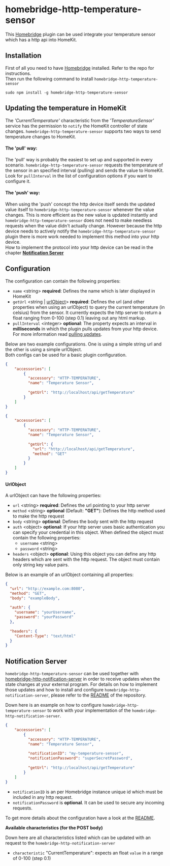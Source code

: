 # homebridge-http-temperature-sensor

This [Homebridge](https://github.com/nfarina/homebridge) plugin can be used integrate your temperature sensor which has a 
http api into HomeKit.

## Installation

First of all you need to have [Homebridge](https://github.com/nfarina/homebridge) installed. Refer to the repo for 
instructions.  
Then run the following command to install `homebridge-http-temperature-sensor`

```
sudo npm install -g homebridge-http-temperature-sensor
```

## Updating the temperature in HomeKit

The _'CurrentTemperature'_ characteristic from the _'TemperatureSensor'_ service has the permission to `notify` the 
HomeKit controller of state changes. 
`homebridge-http-temperature-sensor` supports two ways to send temperature changes to HomeKit.

#### The 'pull' way:

The 'pull' way is probably the easiest to set up and supported in every scenario. `homebridge-http-temperature-sensor` 
requests the temperature of the sensor in an specified interval (pulling) and sends the value to HomeKit.  
Look for `pullInterval` in the list of configuration options if you want to configure it.

#### The 'push' way:

When using the 'push' concept the http device itself sends the updated value itself to `homebridge-http-temperature-sensor` 
whenever the value changes. This is more efficient as the new value is updated instantly and 
`homebridge-http-temperature-sensor` does not need to make needless requests when the value didn't actually change. 
However because the http device needs to actively notify the `homebridge-http-temperature-sensor` plugin there is more 
work needed to implement this method into your http device.  
How to implement the protocol into your http device can be read in the chapter [**Notification Server**](#notification-server)

## Configuration

The configuration can contain the following properties:
* `name` \<string\> **required**: Defines the name which is later displayed in HomeKit
* `getUrl` \<string |  [urlObject](#urlobject)\> **required**: Defines the url 
(and other properties when using an urlObject) to query the current temperature (in celsius) from the sensor. 
It currently expects the http server to return a float ranging from 0-100 (step 0.1) leaving out any html markup.
* `pullInterval` \<integer\> **optional**: The property expects an interval in **milliseconds** in which the plugin 
pulls updates from your http device. For more information read [pulling updates](#the-pull-way).  

Below are two example configurations. One is using a simple string url and the other is using a simple urlObject.  
Both configs can be used for a basic plugin configuration.
```json
{
    "accessories": [
        {
          "accessory": "HTTP-TEMPERATURE",
          "name": "Temperature Sensor",
          
          "getUrl": "http://localhost/api/getTemperature"
        }   
    ]
}
```
```json
{
    "accessories": [
        {
          "accessory": "HTTP-TEMPERATURE",
          "name": "Temperature Sensor",
          
          "getUrl": {
            "url": "http://localhost/api/getTemperature",
            "method": "GET"
          }
        }   
    ]
}
```

#### UrlObject

A urlObject can have the following properties:
* `url` \<string\> **required**: Defines the url pointing to your http server
* `method` \<string\> **optional** \(Default: **"GET"**\): Defines the http method used to make the http request
* `body` \<string\> **optional**: Defines the body sent with the http request
* `auth` \<object\> **optional**: If your http server uses basic authentication you can specify your credential in this 
object. When defined the object must contain the following properties:
    * `username` \<string\>
    * `password` \<string\>
* `headers` \<object\> **optional**: Using this object you can define any http headers which are sent with the http 
request. The object must contain only string key value pairs.  
  
Below is an example of an urlObject containing all properties:
```json
{
  "url": "http://example.com:8080",
  "method": "GET",
  "body": "exampleBody",
  
  "auth": {
    "username": "yourUsername",
    "password": "yourPassword"
  },
  
  "headers": {
    "Content-Type": "text/html"
  }
}
```

## Notification Server

`homebridge-http-temperature-sensor` can be used together with 
[homebridge-http-notification-server](https://github.com/Supereg/homebridge-http-notification-server) in order to receive
updates when the state changes at your external program. For details on how to implement those updates and how to 
install and configure `homebridge-http-notification-server`, please refer to the 
[README](https://github.com/Supereg/homebridge-http-notification-server) of the repository.

Down here is an example on how to configure `homebridge-http-temperature-sensor` to work with your implementation of the 
`homebridge-http-notification-server`.

```json
{
    "accessories": [
        {
          "accessory": "HTTP-TEMPERATURE",
          "name": "Temperature Sensor",
          
          "notificationID": "my-temperature-sensor",
          "notificationPassword": "superSecretPassword",
          
          "getUrl": "http://localhost/api/getTemperature"
        }   
    ]
}
```

* `notificationID` is an per Homebridge instance unique id which must be included in any http request.  
* `notificationPassword` is **optional**. It can be used to secure any incoming requests.

To get more details about the configuration have a look at the 
[README](https://github.com/Supereg/homebridge-http-notification-server).

**Available characteristics (for the POST body)**

Down here are all characteristics listed which can be updated with an request to the `homebridge-http-notification-server`

* `characteristic` "CurrentTemperature": expects an float `value` in a range of 0-100 (step 0.1)